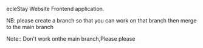 ecleStay Website Frontend application.

NB:  please create a branch so that you can work on that branch then merge to the main branch

Note:: Don't work onthe main branch,Please please

